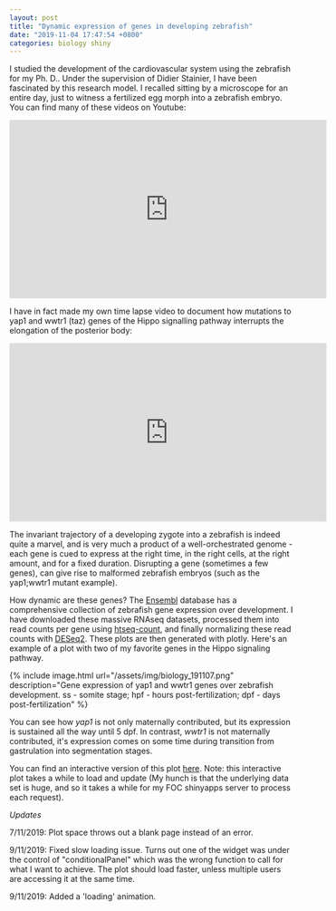 ```yaml
---
layout: post
title: "Dynamic expression of genes in developing zebrafish"
date: "2019-11-04 17:47:54 +0800"
categories: biology shiny
---
```


I studied the development of the cardiovascular system using the zebrafish for my Ph. D.. Under the supervision of Didier Stainier, I have been fascinated by this research model. I recalled sitting by a microscope for an entire day, just to witness a fertilized egg morph into a zebrafish embryo. You can find many of these videos on Youtube:  

<iframe width="560" height="315" src="https://www.youtube.com/embed/ahJjLzyioWM" title="YouTube video player" frameborder="0" allow="accelerometer; autoplay; clipboard-write; encrypted-media; gyroscope; picture-in-picture" allowfullscreen></iframe>  

I have in fact made my own time lapse video to document how mutations to yap1 and wwtr1 (taz) genes of the Hippo signalling pathway interrupts the elongation of the posterior body:  

<iframe width="560" height="315" src="https://www.youtube.com/embed/4Eblc-VIsHg" title="YouTube video player" frameborder="0" allow="accelerometer; autoplay; clipboard-write; encrypted-media; gyroscope; picture-in-picture" allowfullscreen></iframe>  

The invariant trajectory of a developing zygote into a zebrafish is indeed quite a marvel, and is very much a product of a well-orchestrated genome - each gene is cued to express at the right time, in the right cells, at the right amount, and for a fixed duration. Disrupting a gene (sometimes a few genes), can give rise to malformed zebrafish embryos (such as the yap1;wwtr1 mutant example).  

How dynamic are these genes?  The [Ensembl](http://ensembl.org/) database has a comprehensive collection of zebrafish gene expression over development. I have downloaded these massive RNAseq datasets, processed them into read counts per gene using [htseq-count](https://www.ncbi.nlm.nih.gov/pubmed/25260700), and finally normalizing these read counts with [DESeq2](https://bioconductor.org/packages/release/bioc/html/DESeq2.html). These plots are then generated with plotly. Here's an example of a plot with two of my favorite genes in the Hippo signaling pathway.  

{% include image.html url="/assets/img/biology_191107.png" description="Gene expression of yap1 and wwtr1 genes over zebrafish development. ss - somite stage; hpf - hours post-fertilization; dpf - days post-fertilization" %}  

You can see how *yap1* is not only maternally contributed, but its expression is sustained all the way until 5 dpf. In contrast, *wwtr1* is not maternally contributed, it's expression comes on some time during transition from gastrulation into segmentation stages.  

You can find an interactive version of this plot [here](https://plotproject.shinyapps.io/zfish_expression/).  Note: this interactive plot takes a while to load and update (My hunch is that the underlying data set is huge, and so it takes a while for my FOC shinyapps server to process each request).  

_Updates_

7/11/2019: Plot space throws out a blank page instead of an error.  

9/11/2019: Fixed slow loading issue.  Turns out one of the widget was under the control of "conditionalPanel" which was the wrong function to call for what I want to achieve. The plot should load faster, unless multiple users are accessing it at the same time.  

9/11/2019: Added a 'loading' animation.  
